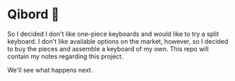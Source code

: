 # Qibord 🎹

So I decided I don't like one-piece keyboards and would like to try a split keyboard. I don't like available options on the market, however, so I decided to buy the pieces and assemble a keyboard of my own. This repo will contain my notes regarding this project.

We'll see what happens next.
